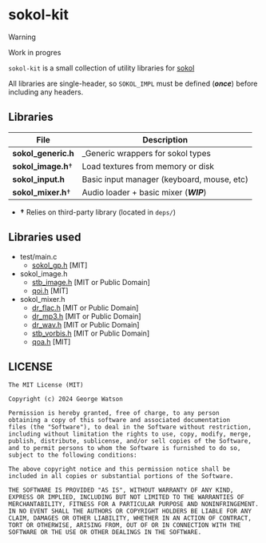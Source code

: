 # sokol-kit

> [!WARNING]
> Work in progres

```sokol-kit``` is a small collection of utility libraries for [sokol](https://github.com/floooh/sokol/)

All libraries are single-header, so `SOKOL_IMPL` must be defined (***once***) before including any headers.

## Libraries

| File                  | Description                                   |
|-----------------------|-----------------------------------------------|
| **sokol_generic.h**   | _Generic wrappers for sokol types             |
| **sokol_image.h**†    | Load textures from memory or disk             |
| **sokol_input.h**     | Basic input manager (keyboard, mouse, etc)    |
| **sokol_mixer.h**†    | Audio loader + basic mixer (***WIP***)        |

* **†** Relies on third-party library (located in `deps/`)

## Libraries used

- test/main.c
    - [sokol_gp.h](https://github.com/edubart/sokol_gp/) [MIT]
- sokol_image.h
    - [stb_image.h](https://github.com/nothings/stb) [MIT or Public Domain]
    - [qoi.h](https://github.com/phoboslab/qoi/) [MIT]
- sokol_mixer.h
    - [dr_flac.h](https://github.com/mackron/dr_libs/) [MIT or Public Domain]
    - [dr_mp3.h](https://github.com/mackron/dr_libs/) [MIT or Public Domain]
    - [dr_wav.h](https://github.com/mackron/dr_libs/) [MIT or Public Domain]
    - [stb_vorbis.h](https://github.com/nothings/stb) [MIT or Public Domain]
    - [qoa.h](https://github.com/phoboslab/qoa/) [MIT]

## LICENSE
```
The MIT License (MIT)

Copyright (c) 2024 George Watson

Permission is hereby granted, free of charge, to any person
obtaining a copy of this software and associated documentation
files (the "Software"), to deal in the Software without restriction,
including without limitation the rights to use, copy, modify, merge,
publish, distribute, sublicense, and/or sell copies of the Software,
and to permit persons to whom the Software is furnished to do so,
subject to the following conditions:

The above copyright notice and this permission notice shall be
included in all copies or substantial portions of the Software.

THE SOFTWARE IS PROVIDED "AS IS", WITHOUT WARRANTY OF ANY KIND,
EXPRESS OR IMPLIED, INCLUDING BUT NOT LIMITED TO THE WARRANTIES OF
MERCHANTABILITY, FITNESS FOR A PARTICULAR PURPOSE AND NONINFRINGEMENT.
IN NO EVENT SHALL THE AUTHORS OR COPYRIGHT HOLDERS BE LIABLE FOR ANY
CLAIM, DAMAGES OR OTHER LIABILITY, WHETHER IN AN ACTION OF CONTRACT,
TORT OR OTHERWISE, ARISING FROM, OUT OF OR IN CONNECTION WITH THE
SOFTWARE OR THE USE OR OTHER DEALINGS IN THE SOFTWARE.
```
